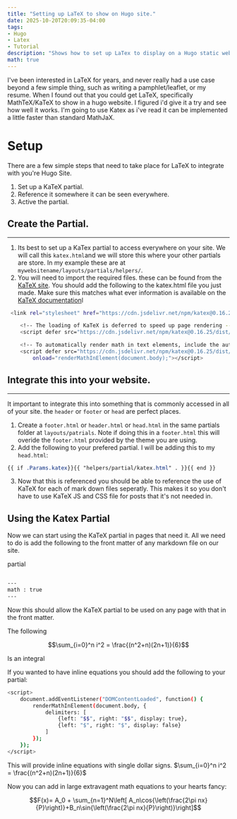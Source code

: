 ```yaml
---
title: "Setting up LaTeX to show on Hugo site."
date: 2025-10-20T20:09:35-04:00
tags:
- Hugo
- Latex
- Tutorial
description: "Shows how to set up LaTex to display on a Hugo static website."
math: true
---
```


I've been interested in LaTeX for years, and never really had a use case beyond
a few simple thing, such as writing a pamphlet/leaflet, or my resume. When I
found out that you could get LaTeX, specifically MathTeX/KaTeX to show in a hugo
website. I figured i'd give it a try and see how well it works. I'm going to use
Katex as i've read it can be implemented a little faster than standard MathJaX. 

# Setup

There are a few simple steps that need to take place for LaTeX to integrate
with you're Hugo Site.


1. Set up a KaTeX partial.
2. Reference it somewhere it can be seen everywhere.
3. Active the partial.

## Create the Partial.
---

1. Its best to set up a KaTex partial to access everywhere on your site. We will call
   this `katex.html`and we will store this where your other partials are store. In my example
   these are at `mywebsitename/layouts/partials/helpers/`.
2. You will need to import the required files. these can be found from the
   [KaTeX site](https://katex.org/docs/browser.html). You should add the
   following to the katex.html file you just made. Make sure this matches what
   ever information is available on the [KaTeX documentation](https://katex.org/docs/browser.htm)l

``` bash
 <link rel="stylesheet" href="https://cdn.jsdelivr.net/npm/katex@0.16.25/dist/katex.min.css" integrity="sha384-WcoG4HRXMzYzfCgiyfrySxx90XSl2rxY5mnVY5TwtWE6KLrArNKn0T/mOgNL0Mmi" crossorigin="anonymous">

    <!-- The loading of KaTeX is deferred to speed up page rendering -->
    <script defer src="https://cdn.jsdelivr.net/npm/katex@0.16.25/dist/katex.min.js" integrity="sha384-J+9dG2KMoiR9hqcFao0IBLwxt6zpcyN68IgwzsCSkbreXUjmNVRhPFTssqdSGjwQ" crossorigin="anonymous"></script>

    <!-- To automatically render math in text elements, include the auto-render extension: -->
    <script defer src="https://cdn.jsdelivr.net/npm/katex@0.16.25/dist/contrib/auto-render.min.js" integrity="sha384-hCXGrW6PitJEwbkoStFjeJxv+fSOOQKOPbJxSfM6G5sWZjAyWhXiTIIAmQqnlLlh" crossorigin="anonymous"
        onload="renderMathInElement(document.body);"></script>

```

## Integrate this into your website.
---

It important to integrate this into something that is commonly accessed in all
of your site. the ```header``` or ```footer``` or ```head``` are perfect places.

1. Create a ```footer.html``` or ```header.html``` or ```head.html``` in the same partials folder
   at ```layouts/patrials```. Note if doing this in a ```footer.html``` this
   will overide the ```footer.html``` provided by the theme you are using.
2. Add the following to your prefered partial. I will be adding this to my
   ```head.html```:

```css
{{ if .Params.katex}}{{ "helpers/partial/katex.html" . }}{{ end }}
```

3. Now that this is referenced you should be able to reference the use of KaTeX
   for each of mark down files seperatly. This makes it so you don't have to
   use KaTeX JS and CSS file for posts that it's not needed in.

## Using the Katex Partial

Now we can start using the KaTeX partial in pages that need it. All we need to
do is add the following to the front matter of any markdown file on our site.

partial
```bash

---
math : true 
---

```

Now this should allow the KaTeX partial to be used on any page with that in the
front matter. 

The following

$$\sum_{i=0}^n i^2 = \frac{(n^2+n)(2n+1)}{6}$$

Is an integral

If you wanted to have inline equations you should add the following to your
partial: 

```bash
<script>
    document.addEventListener("DOMContentLoaded", function() {
        renderMathInElement(document.body, {
            delimiters: [
                {left: "$$", right: "$$", display: true},
                {left: "$", right: "$", display: false}
            ]
        });
    });
</script>

```

This will provide inline equations with single dollar signs. $\sum_{i=0}^n i^2 = \frac{(n^2+n)(2n+1)}{6}$

Now you can add in large extravagent math equations to your hearts fancy:

$$F(x)= A_0 + \sum_{n=1}^N\left[ A_n\cos{\left(\frac{2\pi nx}{P}\right)}+B_n\sin{\left(\frac{2\pi nx}{P}\right)}\right]$$

